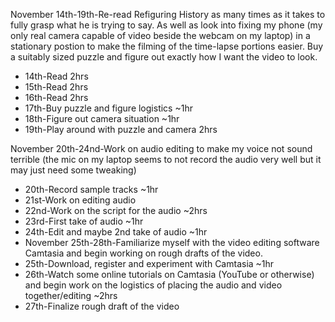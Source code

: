 November 14th-19th-Re-read Refiguring History as many times as it takes to fully grasp what he is trying to say. As well as look into fixing my phone (my only real camera capable of video beside the webcam on my laptop) in a stationary postion to make the filming of the time-lapse portions easier. Buy a suitably sized puzzle and figure out exactly how I want the video to look. 
- 14th-Read 2hrs
- 15th-Read 2hrs
- 16th-Read 2hrs
- 17th-Buy puzzle and figure logistics ~1hr
- 18th-Figure out camera situation ~1hr
- 19th-Play around with puzzle and camera 2hrs

November 20th-24nd-Work on audio editing to make my voice not sound terrible (the mic on my laptop seems to not record the audio very well but it may just need some tweaking)  
- 20th-Record sample tracks ~1hr 
- 21st-Work on editing audio
- 22nd-Work on the script for the audio ~2hrs
- 23rd-First take of audio ~1hr
- 24th-Edit and maybe 2nd take of audio ~1hr
- November 25th-28th-Familiarize myself with the video editing software Camtasia and begin working on rough drafts of the video.
- 25th-Download, register and experiment with Camtasia ~1hr
- 26th-Watch some online tutorials on Camtasia (YouTube or otherwise) and begin
work on the logistics of placing the audio and video together/editing ~2hrs
- 27th-Finalize rough draft of the video  
